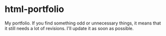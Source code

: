 # html-portfolio
My portfolio. If you find something odd or unnecessary things, it means that it still needs a lot of revisions. I'll update it as soon as possible.
